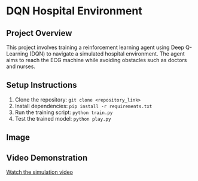 # DQN Hospital Environment

## Project Overview
This project involves training a reinforcement learning agent using Deep Q-Learning (DQN) to navigate a simulated hospital environment. The agent aims to reach the ECG machine while avoiding obstacles such as doctors and nurses.

## Setup Instructions
1. Clone the repository: `git clone <repository_link>`
2. Install dependencies: `pip install -r requirements.txt`
3. Run the training script: `python train.py`
4. Test the trained model: `python play.py`

## Image

## Video Demonstration
[Watch the simulation video](<video_link>)
